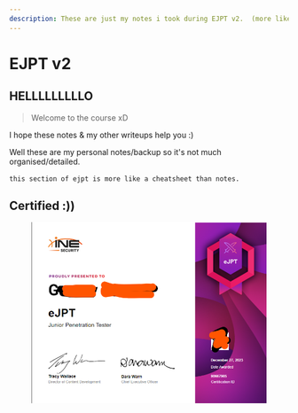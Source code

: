 ```yaml
---
description: These are just my notes i took during EJPT v2.  (more like  a cheatsheet)
---
```


# EJPT v2

## HELLLLLLLLLO

> Welcome to the course xD

I hope these notes & my other writeups help you :)&#x20;

Well these are my personal notes/backup so it's not much organised/detailed. &#x20;

```
this section of ejpt is more like a cheatsheet than notes.
```





## Certified :))

<figure><img src="../../.gitbook/assets/image.png" alt=""><figcaption></figcaption></figure>
